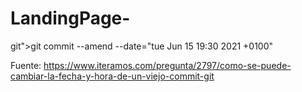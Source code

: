 # LandingPage-
git">git commit --amend --date="tue Jun 15 19:30 2021 +0100"

Fuente: https://www.iteramos.com/pregunta/2797/como-se-puede-cambiar-la-fecha-y-hora-de-un-viejo-commit-git
